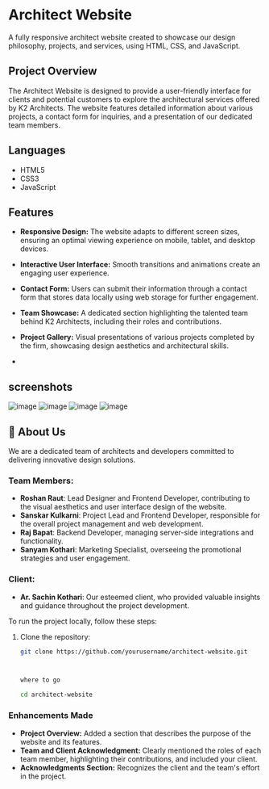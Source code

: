 # Architect Website

A fully responsive architect website created to showcase our design philosophy, projects, and services, using HTML, CSS, and JavaScript.

## Project Overview
The Architect Website is designed to provide a user-friendly interface for clients and potential customers to explore the architectural services offered by K2 Architects. The website features detailed information about various projects, a contact form for inquiries, and a presentation of our dedicated team members.

## Languages
- HTML5
- CSS3
- JavaScript

## Features
- **Responsive Design:** The website adapts to different screen sizes, ensuring an optimal viewing experience on mobile, tablet, and desktop devices.
- **Interactive User Interface:** Smooth transitions and animations create an engaging user experience.
- **Contact Form:** Users can submit their information through a contact form that stores data locally using web storage for further engagement.
- **Team Showcase:** A dedicated section highlighting the talented team behind K2 Architects, including their roles and contributions.
- **Project Gallery:** Visual presentations of various projects completed by the firm, showcasing design aesthetics and architectural skills.

- 
## screenshots
![image](https://github.com/user-attachments/assets/71bfbd12-97d8-4823-9226-a84684bf035f)
![image](https://github.com/user-attachments/assets/59047ecb-19fb-4b68-9e28-1e64ca91c4ee)
![image](https://github.com/user-attachments/assets/880a7240-cf74-4e6b-ba02-d4ab6e52b944)
![image](https://github.com/user-attachments/assets/19a0e4d1-42da-4400-98b3-ef238bae47b3)






## 🚀 About Us
We are a dedicated team of architects and developers committed to delivering innovative design solutions. 

### Team Members:
- **Roshan Raut**: Lead Designer and Frontend Developer, contributing to the visual aesthetics and user interface design of the website.
- **Sanskar Kulkarni**: Project Lead and Frontend Developer, responsible for the overall project management and web development.
- **Raj Bapat**: Backend Developer, managing server-side integrations and functionality.
- **Sanyam Kothari**: Marketing Specialist, overseeing the promotional strategies and user engagement.

### Client:
- **Ar. Sachin Kothari**: Our esteemed client, who provided valuable insights and guidance throughout the project development.


To run the project locally, follow these steps:
1. Clone the repository:
   ```bash
   git clone https://github.com/yourusername/architect-website.git
   


   where to go 

   cd architect-website

### Enhancements Made
- **Project Overview:** Added a section that describes the purpose of the website and its features.
- **Team and Client Acknowledgment:** Clearly mentioned the roles of each team member, highlighting their contributions, and included your client.
- **Acknowledgments Section:** Recognizes the client and the team's effort in the project.



